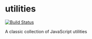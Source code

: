 utilities
=========

[![Build Status](https://travis-ci.org/mde/utilities.png?branch=master)](https://travis-ci.org/mde/utilities)

A classic collection of JavaScript utilities
